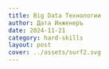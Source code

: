 ```yaml
---
title: Big Data Технологии
author: Дата Инженеръ
date: 2024-11-21
category: hard-skills
layout: post
cover: ../assets/surf2.svg
---
```



